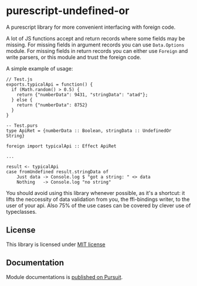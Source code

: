 # purescript-undefined-or

A purescript library for more convenient interfacing with foreign code.

A lot of JS functions accept and return records where some fields may be
missing. For missing fields in argument records you can use `Data.Options`
module. For missing fields in return records you can either use `Foreign`
and write parsers, or this module and trust the foreign code.

A simple example of usage:
```
// Test.js
exports.typicalApi = function() {
  if (Math.random() > 0.5) {
    return {"numberData": 9431, "stringData": "atad"};
  } else {
    return {"numberData": 8752}
  }
}

-- Test.purs
type ApiRet = {numberData :: Boolean, stringData :: UndefinedOr String}

foreign import typicalApi :: Effect ApiRet

...

result <- typicalApi
case fromUndefined result.stringData of
    Just data -> Console.log $ "got a string: " <> data
    Nothing   -> Console.log "no string"
```

You should avoid using this library whenever possible, as it's a shortcut:
it lifts the neccessity of data validation from you, the ffi-bindings
writer, to the user of your api. Also 75% of the use cases can be covered
by clever use of typeclasses.

## License

This library is licensed under [MIT license](./LICENSE)

## Documentation

Module documentations is
[published on Pursuit](https://pursuit.purescript.org/packages/purescript-undefined-or/docs/Data.UndefinedOr).
